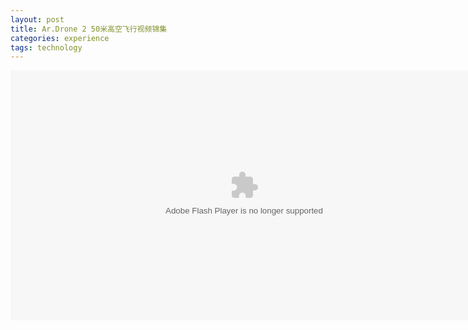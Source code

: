 ```yaml
---
layout: post
title: Ar.Drone 2 50米高空飞行视频锦集
categories: experience
tags: technology
---
```

<embed src="http://player.youku.com/player.php/sid/XNDM4MDE0OTQ0/v.swf" allowFullScreen="true" quality="high" width="748" height="400" align="middle" allowScriptAccess="always" type="application/x-shockwave-flash"></embed>